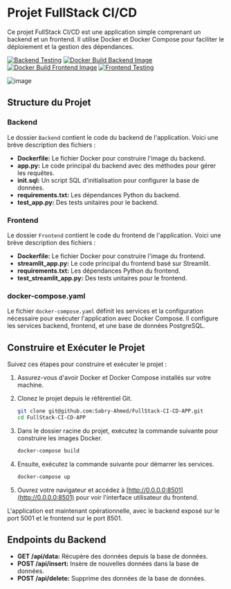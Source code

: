 
# Projet FullStack CI/CD

Ce projet FullStack CI/CD est une application simple comprenant un backend et un frontend. Il utilise Docker et Docker Compose pour faciliter le déploiement et la gestion des dépendances.

[![Backend Testing](https://github.com/Sabry-Ahmed/FullStack-CI-CD-APP/actions/workflows/Backend.yml/badge.svg)](https://github.com/Sabry-Ahmed/FullStack-CI-CD-APP/actions/workflows/Backend.yml)
[![Docker Build Backend Image](https://github.com/Sabry-Ahmed/FullStack-CI-CD-APP/actions/workflows/Backend_docker.yml/badge.svg)](https://github.com/Sabry-Ahmed/FullStack-CI-CD-APP/actions/workflows/Backend_docker.yml)
[![Docker Build Frontend Image](https://github.com/Sabry-Ahmed/FullStack-CI-CD-APP/actions/workflows/Build_frontend_image.yml/badge.svg)](https://github.com/Sabry-Ahmed/FullStack-CI-CD-APP/actions/workflows/Build_frontend_image.yml)
[![Frontend Testing](https://github.com/Sabry-Ahmed/FullStack-CI-CD-APP/actions/workflows/Front_test.yml/badge.svg)](https://github.com/Sabry-Ahmed/FullStack-CI-CD-APP/actions/workflows/Front_test.yml)



![image](https://github.com/Sabry-Ahmed/FullStack-CI-CD-APP/assets/67513897/be3528ee-00c8-45c9-8b15-6af706c0a725)




## Structure du Projet

### Backend

Le dossier `Backend` contient le code du backend de l'application. Voici une brève description des fichiers :

- **Dockerfile:** Le fichier Docker pour construire l'image du backend.
- **app.py:** Le code principal du backend avec des méthodes pour gérer les requêtes.
- **init.sql:** Un script SQL d'initialisation pour configurer la base de données.
- **requirements.txt:** Les dépendances Python du backend.
- **test_app.py:** Des tests unitaires pour le backend.

### Frontend

Le dossier `Frontend` contient le code du frontend de l'application. Voici une brève description des fichiers :

- **Dockerfile:** Le fichier Docker pour construire l'image du frontend.
- **streamlit_app.py:** Le code principal du frontend basé sur Streamlit.
- **requirements.txt:** Les dépendances Python du frontend.
- **test_streamlit_app.py:** Des tests unitaires pour le frontend.

### docker-compose.yaml

Le fichier `docker-compose.yaml` définit les services et la configuration nécessaire pour exécuter l'application avec Docker Compose. Il configure les services backend, frontend, et une base de données PostgreSQL.

## Construire et Exécuter le Projet

Suivez ces étapes pour construire et exécuter le projet :

1. Assurez-vous d'avoir Docker et Docker Compose installés sur votre machine.

2. Clonez le projet depuis le référentiel Git.

   ```bash
   git clone git@github.com:Sabry-Ahmed/FullStack-CI-CD-APP.git
   cd FullStack-CI-CD-APP
   ```

3. Dans le dossier racine du projet, exécutez la commande suivante pour construire les images Docker.

   ```bash
   docker-compose build
   ```

4. Ensuite, exécutez la commande suivante pour démarrer les services.

   ```bash
   docker-compose up
   ```

5. Ouvrez votre navigateur et accédez à [http://0.0.0.0:8501](http://0.0.0.0:8501) pour voir l'interface utilisateur du frontend.

L'application est maintenant opérationnelle, avec le backend exposé sur le port 5001 et le frontend sur le port 8501.

## Endpoints du Backend

- **GET /api/data:** Récupère des données depuis la base de données.
- **POST /api/insert:** Insère de nouvelles données dans la base de données.
- **POST /api/delete:** Supprime des données de la base de données.
